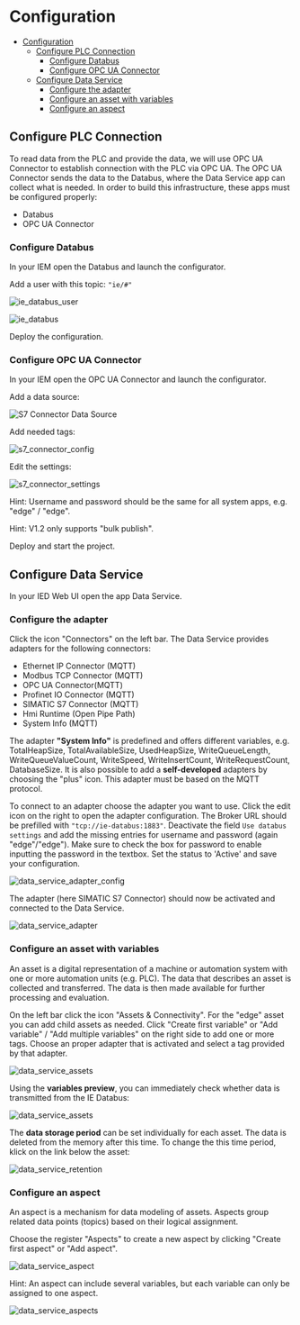 # Configuration

- [Configuration](#configuration)
  - [Configure PLC Connection](#configure-plc-connection)
    - [Configure Databus](#configure-databus)
    - [Configure OPC UA Connector](#configure-opc-ua-connector)
  - [Configure Data Service](#configure-data-service)
    - [Configure the adapter](#configure-the-adapter)
    - [Configure an asset with variables](#configure-an-asset-with-variables)
    - [Configure an aspect](#configure-an-aspect)

## Configure PLC Connection

To read data from the PLC and provide the data, we will use OPC UA Connector to establish connection with the PLC via OPC UA.
The OPC UA Connector sends the data to the Databus, where the Data Service app can collect what is needed.
In order to build this infrastructure, these apps must be configured properly:

- Databus
- OPC UA Connector

### Configure Databus

In your IEM open the Databus and launch the configurator.

Add a user with this topic:
`"ie/#"`

![ie_databus_user](graphics/IE_Databus_User.PNG)

![ie_databus](graphics/IE_Databus.PNG)

Deploy the configuration.

### Configure OPC UA Connector

In your IEM open the OPC UA Connector and launch the configurator.

Add a data source:

![S7 Connector Data Source](graphics/S7_Connector_Data_Source.PNG)

Add needed tags:

![s7_connector_config](graphics/S7_Connector_Configuration.PNG)

Edit the settings:

![s7_connector_settings](graphics/S7_Connector_Settings.PNG)

Hint: Username and password should be the same for all system apps, e.g. "edge" / "edge".

Hint: V1.2 only supports "bulk publish".

Deploy and start the project.

## Configure Data Service

In your IED Web UI open the app Data Service.

### Configure the adapter

Click the icon "Connectors" on the left bar. The Data Service provides adapters for the following connectors:

- Ethernet IP Connector (MQTT)
- Modbus TCP Connector (MQTT)
- OPC UA Connector(MQTT)
- Profinet IO Connector (MQTT)
- SIMATIC S7 Connector (MQTT)
- Hmi Runtime (Open Pipe Path)
- System Info (MQTT)

The adapter **"System Info"** is predefined and offers different variables, e.g. TotalHeapSize, TotalAvailableSize, UsedHeapSize, WriteQueueLength, WriteQueueValueCount, WriteSpeed, WriteInsertCount, WriteRequestCount, DatabaseSize. It is also possible to add a **self-developed** adapters by choosing the "plus" icon. This adapter must be based on the MQTT protocol.

To connect to an adapter choose the adapter you want to use. Click the edit icon on the right to open the adapter configuration. The Broker URL should be prefilled with `"tcp://ie-databus:1883"`. Deactivate the field `Use databus settings` and add the missing entries for username and password (again "edge"/"edge"). Make sure to check the box for password to enable inputting the password in the textbox. Set the status to 'Active' and save your configuration.

![data_service_adapter_config](graphics/Data_Service_Adapter_Config.png)

The adapter (here SIMATIC S7 Connector) should now be activated and connected to the Data Service.

![data_service_adapter](graphics/Data_Service_Adapter.png)

### Configure an asset with variables

An asset is a digital representation of a machine or automation system with one or more automation units (e.g. PLC). The data that describes an asset is collected and transferred. The data is then made available for further processing and evaluation.

On the left bar click the icon "Assets & Connectivity". For the "edge" asset you can add child assets as needed. Click "Create first variable" or "Add variable" / "Add multiple variables" on the right side to add one or more tags. Choose an proper adapter that is activated and select a tag provided by that adapter.

![data_service_assets](graphics/Data_Service_Assets.PNG)

Using the **variables preview**, you can immediately check whether data is transmitted from the IE Databus:

![data_service_assets](graphics/Data_Service_Preview.PNG)

The **data storage period** can be set individually for each asset. The data is deleted from the memory after this time.
To change the this time period, klick on the link below the asset:

![data_service_retention](graphics/Data_Service_Retention.PNG)

### Configure an aspect

An aspect is a mechanism for data modeling of assets. Aspects group related data points (topics) based on their logical assignment.

Choose the register "Aspects" to create a new aspect by clicking "Create first aspect" or "Add aspect".

![data_service_aspect](graphics/Data_Service_Aspect.PNG)

Hint: An aspect can include several variables, but each variable can only be assigned to one aspect.

![data_service_aspects](graphics/Data_Service_Aspects.PNG)
